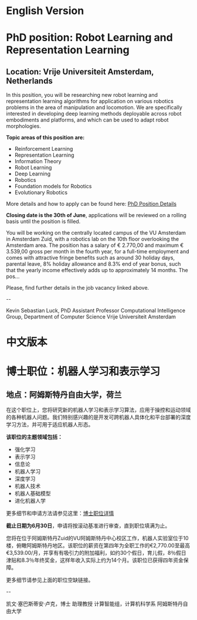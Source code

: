 # English Version


# PhD position: Robot Learning and Representation Learning
## Location: Vrije Universiteit Amsterdam, Netherlands

In this position, you will be researching new robot learning and representation learning algorithms for application on various robotics problems in the area of manipulation and locomotion. We are specifically interested in developing deep learning methods deployable across robot embodiments and platforms, and which can be used to adapt robot morphologies.

**Topic areas of this position are:** 
- Reinforcement Learning
- Representation Learning
- Information Theory
- Robot Learning
- Deep Learning
- Robotics
- Foundation models for Robotics
- Evolutionary Robotics

More details and how to apply can be found here: [PhD Position Details](https://workingat.vu.nl/vacancies/phd-student-position-in-robot-learning-and-representation-learning-amsterdam-1078012)

**Closing date is the 30th of June**, applications will be reviewed on a rolling basis until the position is filled.

You will be working on the centrally located campus of the VU Amsterdam in Amsterdam Zuid, with a robotics lab on the 10th floor overlooking the Amsterdam area. The position has a salary of € 2.770,00 and maximum € 3.539,00 gross per month in the fourth year, for a full-time employment and comes with attractive fringe benefits such as around 30 holiday days, parental leave, 8% holiday allowance and 8.3% end of year bonus, such that the yearly income effectively adds up to approximately 14 months. The pos...

Please, find further details in the job vacancy linked above.

--

Kevin Sebastian Luck, PhD
Assistant Professor
Computational Intelligence Group, Department of Computer Science
Vrije Universiteit Amsterdam


# 中文版本


# 博士职位：机器人学习和表示学习
## 地点：阿姆斯特丹自由大学，荷兰

在这个职位上，您将研究新的机器人学习和表示学习算法，应用于操控和运动领域的各种机器人问题。我们特别感兴趣的是开发可跨机器人具体化和平台部署的深度学习方法，并可用于适应机器人形态。

**该职位的主题领域包括：**
- 强化学习
- 表示学习
- 信息论
- 机器人学习
- 深度学习
- 机器人技术
- 机器人基础模型
- 进化机器人学

更多细节和申请方法请参见这里：[博士职位详情](https://workingat.vu.nl/vacancies/phd-student-position-in-robot-learning-and-representation-learning-amsterdam-1078012)

**截止日期为6月30日**，申请将按滚动基准进行审查，直到职位填满为止。

您将在位于阿姆斯特丹Zuid的VU阿姆斯特丹中心校区工作，机器人实验室位于10楼，俯瞰阿姆斯特丹地区。该职位的薪资在第四年为全职工作的€2,770.00至最高€3,539.00/月，并享有有吸引力的附加福利，如约30个假日，育儿假，8％假日津贴和8.3％年终奖金，这样年收入实际上约为14个月。该职位已获得四年资金保障。

更多细节请参见上面的职位空缺链接。

--

凯文·塞巴斯蒂安·卢克，博士
助理教授
计算智能组，计算机科学系
阿姆斯特丹自由大学
